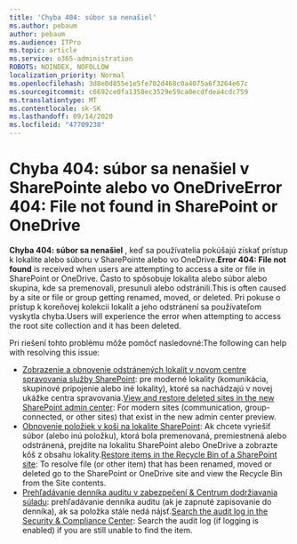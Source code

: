 ```yaml
---
title: 'Chyba 404: súbor sa nenašiel'
ms.author: pebaum
author: pebaum
ms.audience: ITPro
ms.topic: article
ms.service: o365-administration
ROBOTS: NOINDEX, NOFOLLOW
localization_priority: Normal
ms.openlocfilehash: 3d8e0d855e1e5fe702d468c0a4075a6f3264e67c
ms.sourcegitcommit: c6692ce0fa1358ec3529e59ca0ecdfdea4cdc759
ms.translationtype: MT
ms.contentlocale: sk-SK
ms.lasthandoff: 09/14/2020
ms.locfileid: "47709238"
---
```

# <a name="error-404-file-not-found-in-sharepoint-or-onedrive"></a><span data-ttu-id="e851b-102">Chyba 404: súbor sa nenašiel v SharePointe alebo vo OneDrive</span><span class="sxs-lookup"><span data-stu-id="e851b-102">Error 404: File not found in SharePoint or OneDrive</span></span>

<span data-ttu-id="e851b-103">**Chyba 404: súbor sa nenašiel** , keď sa používatelia pokúšajú získať prístup k lokalite alebo súboru v SharePointe alebo vo OneDrive.</span><span class="sxs-lookup"><span data-stu-id="e851b-103">**Error 404: File not found** is received when users are attempting to access a site or file in SharePoint or OneDrive.</span></span> <span data-ttu-id="e851b-104">Často to spôsobuje lokalita alebo súbor alebo skupina, kde sa premenovali, presunuli alebo odstránili.</span><span class="sxs-lookup"><span data-stu-id="e851b-104">This is often caused by a site or file or group getting renamed, moved, or deleted.</span></span>
<span data-ttu-id="e851b-105">Pri pokuse o prístup k koreňovej kolekcii lokalít a jeho odstránení sa používateľom vyskytla chyba.</span><span class="sxs-lookup"><span data-stu-id="e851b-105">Users will experience the error when attempting to access the root site collection and it has been deleted.</span></span>

<span data-ttu-id="e851b-106">Pri riešení tohto problému môže pomôcť nasledovné:</span><span class="sxs-lookup"><span data-stu-id="e851b-106">The following can help with resolving this issue:</span></span>
- <span data-ttu-id="e851b-107">[Zobrazenie a obnovenie odstránených lokalít v novom centre spravovania služby SharePoint](https://docs.microsoft.com/sharepoint/view-and-restore-deleted-sites-in-new-admin-center): pre moderné lokality (komunikácia, skupinové pripojenie alebo iné lokality), ktoré sa nachádzajú v novej ukážke centra spravovania.</span><span class="sxs-lookup"><span data-stu-id="e851b-107">[View and restore deleted sites in the new SharePoint admin center](https://docs.microsoft.com/sharepoint/view-and-restore-deleted-sites-in-new-admin-center):  For modern sites (communication, group-connected, or other sites) that exist in the new admin center preview.</span></span>
- <span data-ttu-id="e851b-108">[Obnovenie položiek v koši na lokalite SharePoint](https://support.office.com/article/Restore-items-in-the-Recycle-Bin-of-a-SharePoint-site-6df466b6-55f2-4898-8d6e-c0dff851a0be): Ak chcete vyriešiť súbor (alebo inú položku), ktorá bola premenovaná, premiestnená alebo odstránená, prejdite na lokalitu SharePoint alebo OneDrive a zobrazte kôš z obsahu lokality.</span><span class="sxs-lookup"><span data-stu-id="e851b-108">[Restore items in the Recycle Bin of a SharePoint site](https://support.office.com/article/Restore-items-in-the-Recycle-Bin-of-a-SharePoint-site-6df466b6-55f2-4898-8d6e-c0dff851a0be):  To resolve file (or other item) that has been renamed, moved or deleted go to the SharePoint or OneDrive site and view the Recycle Bin from the Site contents.</span></span>
- <span data-ttu-id="e851b-109">[Prehľadávanie denníka auditu v zabezpečení &amp; Centrum dodržiavania súladu](https://docs.microsoft.com/microsoft-365/compliance/search-the-audit-log-in-security-and-compliance): prehľadávanie denníka auditu (ak je zapnuté zapisovanie do denníka), ak sa položka stále nedá nájsť.</span><span class="sxs-lookup"><span data-stu-id="e851b-109">[Search the audit log in the Security &amp; Compliance Center](https://docs.microsoft.com/microsoft-365/compliance/search-the-audit-log-in-security-and-compliance):  Search the audit log (if logging is enabled) if you are still unable to find the item.</span></span>